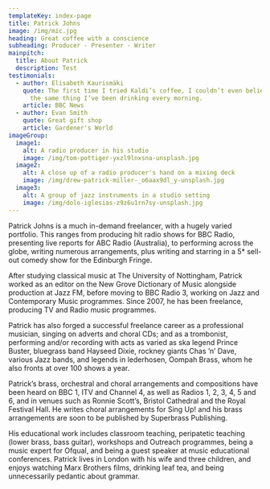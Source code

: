 ```yaml
---
templateKey: index-page
title: Patrick Johns
image: /img/mic.jpg
heading: Great coffee with a conscience
subheading: Producer - Presenter - Writer
mainpitch:
  title: About Patrick
  description: Test
testimonials:
  - author: Elisabeth Kaurismäki
    quote: The first time I tried Kaldi’s coffee, I couldn’t even believe that was
      the same thing I’ve been drinking every morning.
    article: BBC News
  - author: Evan Smith
    quote: Great gift shop
    article: Gardener's World
imageGroup:
  image1:
    alt: A radio producer in his studio
    image: /img/tom-pottiger-yxzl9lnxsna-unsplash.jpg
  image2:
    alt: A close up of a radio producer's hand on a mixing deck
    image: /img/drew-patrick-miller-_o6aax9dl_y-unsplash.jpg
  image3:
    alt: A group of jazz instruments in a studio setting
    image: /img/dolo-iglesias-z9z6u1rn7sy-unsplash.jpg
---
```

Patrick Johns is a much in-demand freelancer, with a hugely varied portfolio. This ranges from producing hit radio shows for BBC Radio, presenting live reports for ABC Radio (Australia), to performing across the globe, writing numerous arrangements, plus writing and starring in a 5* sell-out comedy show for the Edinburgh Fringe.

After studying classical music at The University of Nottingham, Patrick worked as an editor on the New Grove Dictionary of Music alongside production at Jazz FM, before moving to BBC Radio 3, working on Jazz and Contemporary Music programmes. Since 2007, he has been freelance, producing TV and Radio music programmes.


Patrick has also forged a successful freelance career as a professional musician, singing on adverts and choral CDs; and as a trombonist, performing and/or recording with acts as varied as ska legend Prince Buster, bluegrass band Hayseed Dixie, rockney giants Chas ’n’ Dave, various Jazz bands, and legends in lederhosen, Oompah Brass, whom he also fronts at over 100 shows a year.


Patrick’s brass, orchestral and choral arrangements and compositions have been heard on BBC 1, ITV and Channel 4, as well as Radios 1, 2, 3, 4, 5 and 6, and in venues such as Ronnie Scott’s, Bristol Cathedral and the Royal Festival Hall. He writes choral arrangements for Sing Up! and his brass arrangements are soon to be published by Superbrass Publishing.


His educational work includes classroom teaching, peripatetic teaching (lower brass, bass guitar), workshops and Outreach programmes, being a music expert for Ofqual, and being a guest speaker at music educational conferences.
Patrick lives in London with his wife and three children, and enjoys watching Marx Brothers films, drinking leaf tea, and being unnecessarily pedantic about grammar.